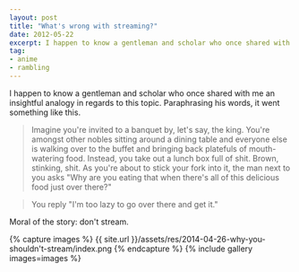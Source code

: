 ```yaml
---
layout: post
title: "What's wrong with streaming?"
date: 2012-05-22
excerpt: I happen to know a gentleman and scholar who once shared with me an insightful analogy in regards to this topic. Paraphrasing his words, it went something like this."
tag:
- anime
- rambling
---
```


I happen to know a gentleman and scholar who once shared with me an insightful analogy in regards to this topic. Paraphrasing his words, it went something like this.

> Imagine you're invited to a banquet by, let's say, the king. You're amongst other nobles sitting around a dining table and everyone else is walking over to the buffet and bringing back platefuls of mouth-watering food. Instead, you take out a lunch box full of shit. Brown, stinking, shit. As you're about to stick your fork into it, the man next to you asks "Why are you eating that when there's all of this delicious food just over there?"

> You reply "I'm too lazy to go over there and get it."

Moral of the story: don't stream.

{% capture images %}
    {{ site.url }}/assets/res/2014-04-26-why-you-shouldn't-stream/index.png
{% endcapture %}
{% include gallery images=images %}